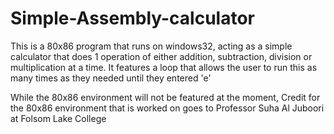 # Simple-Assembly-calculator
This is a 80x86 program that runs on windows32, acting as a simple calculator that does 1 operation of either addition, subtraction, division or multiplication at a time. It features a loop that allows the user to run this as many times as they needed until they entered 'e'

While the 80x86 environment will not be featured at the moment, Credit for the 80x86 environment that is worked on goes to Professor Suha Al Juboori at Folsom Lake College
